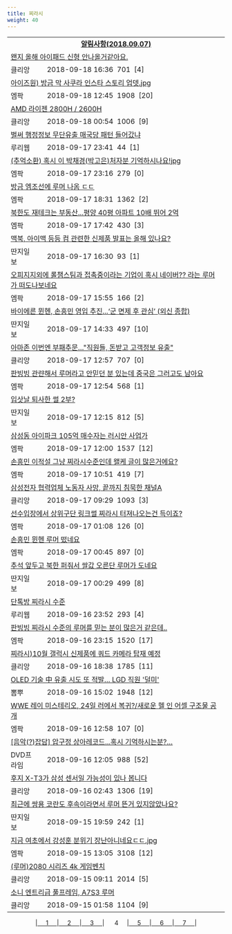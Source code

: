 ```yaml
---
title: 찌라시
weight: 40
---
```



<table>
<tr class='notice'><td colspan='2'><a href='http://latent.club/notice/'><center><b>알림사항(2018.09.07)</b></center></a></td></tr>
<tr class='title_link'><td colspan="2"><a href="https://www.clien.net/service/board/park/12606573">왠지 올해 아이패드 신형 안나올거같아요.</a></td></tr>
<tr class='title_info'><td width='55px' class=clien>클리앙</td><td>&nbsp;&nbsp;&nbsp;2018-09-18 16:36&nbsp;&nbsp;<span class="view">701</span>&nbsp;&nbsp;<span class="reply">[4]</span></td></tr>
<tr class='title_link'><td colspan="2"><a href="http://mlbpark.donga.com/mp/b.php?id=201809180023193530&p=1&b=bullpen&m=view&select=sct&site=donga.com">아이즈원) 방금 막 사쿠라 인스타 스토리 업뎃.jpg</a></td></tr>
<tr class='title_info'><td width='55px' class=mlb>엠팍</td><td>&nbsp;&nbsp;&nbsp;2018-09-18 12:45&nbsp;&nbsp;<span class="view">1908</span>&nbsp;&nbsp;<span class="reply">[20]</span></td></tr>
<tr class='title_link'><td colspan="2"><a href="https://www.clien.net/service/board/park/12603844">AMD 라이젠 2800H / 2600H</a></td></tr>
<tr class='title_info'><td width='55px' class=clien>클리앙</td><td>&nbsp;&nbsp;&nbsp;2018-09-18 00:54&nbsp;&nbsp;<span class="view">1006</span>&nbsp;&nbsp;<span class="reply">[9]</span></td></tr>
<tr class='title_link'><td colspan="2"><a href="http://m.ruliweb.com/community/board/300148/read/32529937">벌써 행정정보 무단유출 매국당 패턴 들어갔냐</a></td></tr>
<tr class='title_info'><td width='55px' class=ruli>루리웹</td><td>&nbsp;&nbsp;&nbsp;2018-09-17 23:41&nbsp;&nbsp;<span class="view">44</span>&nbsp;&nbsp;<span class="reply">[1]</span></td></tr>
<tr class='title_link'><td colspan="2"><a href="http://mlbpark.donga.com/mp/b.php?id=201809170023181638&p=1&b=bullpen&m=view&select=sct&site=facebook.com">(추억소환) 혹시 이 박채경(박고은)처자분 기억하시나요!jpg</a></td></tr>
<tr class='title_info'><td width='55px' class=mlb>엠팍</td><td>&nbsp;&nbsp;&nbsp;2018-09-17 23:16&nbsp;&nbsp;<span class="view">279</span>&nbsp;&nbsp;<span class="reply">[0]</span></td></tr>
<tr class='title_link'><td colspan="2"><a href="http://mlbpark.donga.com/mp/b.php?id=201809170023174690&p=1&b=bullpen&m=view&select=sct&site=donga.com">방금 엠조선에 루머 나옴 ㄷㄷ</a></td></tr>
<tr class='title_info'><td width='55px' class=mlb>엠팍</td><td>&nbsp;&nbsp;&nbsp;2018-09-17 18:31&nbsp;&nbsp;<span class="view">1362</span>&nbsp;&nbsp;<span class="reply">[2]</span></td></tr>
<tr class='title_link'><td colspan="2"><a href="http://mlbpark.donga.com/mp/b.php?id=201809170023173631&p=1&b=bullpen&m=view&select=sct&site=donga.com">북한도 재테크는 부동산...평양 40평 아파트 10배 뛰어 2억</a></td></tr>
<tr class='title_info'><td width='55px' class=mlb>엠팍</td><td>&nbsp;&nbsp;&nbsp;2018-09-17 17:42&nbsp;&nbsp;<span class="view">430</span>&nbsp;&nbsp;<span class="reply">[3]</span></td></tr>
<tr class='title_link'><td colspan="2"><a href="http://www.ddanzi.com/index.php?m=1&document_srl=530244247">맥북, 아이맥 등등  컴 관련한 신제품 발표는 올해 있나요? </a></td></tr>
<tr class='title_info'><td width='55px' class=ddan>딴지일보</td><td>&nbsp;&nbsp;&nbsp;2018-09-17 16:30&nbsp;&nbsp;<span class="view">93</span>&nbsp;&nbsp;<span class="reply">[1]</span></td></tr>
<tr class='title_link'><td colspan="2"><a href="http://mlbpark.donga.com/mp/b.php?id=201809170023171027&p=1&b=bullpen&m=view&select=sct&site=donga.com">오피지지외에 롤챔스팀과 접촉중이라는 기업이 혹시 네이버?? 라는 루머가 떠도나보네요</a></td></tr>
<tr class='title_info'><td width='55px' class=mlb>엠팍</td><td>&nbsp;&nbsp;&nbsp;2018-09-17 15:55&nbsp;&nbsp;<span class="view">166</span>&nbsp;&nbsp;<span class="reply">[2]</span></td></tr>
<tr class='title_link'><td colspan="2"><a href="http://www.ddanzi.com/index.php?m=1&document_srl=530218971">바이에른 뮌헨, 손흥민 영입 추진...‘군 면제 후 관심’ (외신 종합) </a></td></tr>
<tr class='title_info'><td width='55px' class=ddan>딴지일보</td><td>&nbsp;&nbsp;&nbsp;2018-09-17 14:33&nbsp;&nbsp;<span class="view">497</span>&nbsp;&nbsp;<span class="reply">[10]</span></td></tr>
<tr class='title_link'><td colspan="2"><a href="https://www.clien.net/service/board/park/12601286">아마존 이번엔 부패추문…"직원들, 돈받고 고객정보 유출"</a></td></tr>
<tr class='title_info'><td width='55px' class=clien>클리앙</td><td>&nbsp;&nbsp;&nbsp;2018-09-17 12:57&nbsp;&nbsp;<span class="view">707</span>&nbsp;&nbsp;<span class="reply">[0]</span></td></tr>
<tr class='title_link'><td colspan="2"><a href="http://mlbpark.donga.com/mp/b.php?id=201809170023166971&p=1&b=bullpen&m=view&select=sct&site=donga.com">판빙빙 관랸해서 루머라고 안믿던 분 있는데 중국은 그러고도 남아요</a></td></tr>
<tr class='title_info'><td width='55px' class=mlb>엠팍</td><td>&nbsp;&nbsp;&nbsp;2018-09-17 12:54&nbsp;&nbsp;<span class="view">568</span>&nbsp;&nbsp;<span class="reply">[1]</span></td></tr>
<tr class='title_link'><td colspan="2"><a href="http://www.ddanzi.com/index.php?m=1&document_srl=530199246">입삿날 퇴사한 썰  2부? </a></td></tr>
<tr class='title_info'><td width='55px' class=ddan>딴지일보</td><td>&nbsp;&nbsp;&nbsp;2018-09-17 12:15&nbsp;&nbsp;<span class="view">812</span>&nbsp;&nbsp;<span class="reply">[5]</span></td></tr>
<tr class='title_link'><td colspan="2"><a href="http://mlbpark.donga.com/mp/b.php?id=201809170023165777&p=1&b=bullpen&m=view&select=sct&site=donga.com">삼성동 아이파크 105억 매수자는 러시안 사업가</a></td></tr>
<tr class='title_info'><td width='55px' class=mlb>엠팍</td><td>&nbsp;&nbsp;&nbsp;2018-09-17 12:00&nbsp;&nbsp;<span class="view">1537</span>&nbsp;&nbsp;<span class="reply">[12]</span></td></tr>
<tr class='title_link'><td colspan="2"><a href="http://mlbpark.donga.com/mp/b.php?id=201809170023164211&p=1&b=bullpen&m=view&select=sct&site=donga.com">손흥민 이적설 그냥 찌라시수준인데 왤케 글이 많은거에요?</a></td></tr>
<tr class='title_info'><td width='55px' class=mlb>엠팍</td><td>&nbsp;&nbsp;&nbsp;2018-09-17 10:51&nbsp;&nbsp;<span class="view">419</span>&nbsp;&nbsp;<span class="reply">[7]</span></td></tr>
<tr class='title_link'><td colspan="2"><a href="https://www.clien.net/service/board/park/12600491">삼성전자 협력업체 노동자 사망, 끝까지 침묵한 채널A</a></td></tr>
<tr class='title_info'><td width='55px' class=clien>클리앙</td><td>&nbsp;&nbsp;&nbsp;2018-09-17 09:29&nbsp;&nbsp;<span class="view">1093</span>&nbsp;&nbsp;<span class="reply">[3]</span></td></tr>
<tr class='title_link'><td colspan="2"><a href="http://mlbpark.donga.com/mp/b.php?id=201809170023159042&p=1&b=bullpen&m=view&select=sct&site=naver.com">선수입장에서 상위구단 링크썰 찌라시 터져나오는건 득이죠?</a></td></tr>
<tr class='title_info'><td width='55px' class=mlb>엠팍</td><td>&nbsp;&nbsp;&nbsp;2018-09-17 01:08&nbsp;&nbsp;<span class="view">126</span>&nbsp;&nbsp;<span class="reply">[0]</span></td></tr>
<tr class='title_link'><td colspan="2"><a href="http://mlbpark.donga.com/mp/b.php?id=201809170023158652&p=1&b=bullpen&m=view&select=sct&site=donga.com">손흥민 뮌헨 루머 떴네요</a></td></tr>
<tr class='title_info'><td width='55px' class=mlb>엠팍</td><td>&nbsp;&nbsp;&nbsp;2018-09-17 00:45&nbsp;&nbsp;<span class="view">897</span>&nbsp;&nbsp;<span class="reply">[0]</span></td></tr>
<tr class='title_link'><td colspan="2"><a href="http://www.ddanzi.com/index.php?m=1&document_srl=530156355">추석 앞두고 북한 퍼줘서 쌀값 오른단 루머가 도네요 </a></td></tr>
<tr class='title_info'><td width='55px' class=ddan>딴지일보</td><td>&nbsp;&nbsp;&nbsp;2018-09-17 00:29&nbsp;&nbsp;<span class="view">499</span>&nbsp;&nbsp;<span class="reply">[8]</span></td></tr>
<tr class='title_link'><td colspan="2"><a href="http://m.ruliweb.com/community/board/300148/read/32528497">단톡방 찌라시 수준</a></td></tr>
<tr class='title_info'><td width='55px' class=ruli>루리웹</td><td>&nbsp;&nbsp;&nbsp;2018-09-16 23:52&nbsp;&nbsp;<span class="view">293</span>&nbsp;&nbsp;<span class="reply">[4]</span></td></tr>
<tr class='title_link'><td colspan="2"><a href="http://mlbpark.donga.com/mp/b.php?id=201809160023155919&p=1&b=bullpen&m=view&select=sct&site=donga.com">판빙빙 찌라시 수준의 루머를 믿는 분이 많은거 같은데..</a></td></tr>
<tr class='title_info'><td width='55px' class=mlb>엠팍</td><td>&nbsp;&nbsp;&nbsp;2018-09-16 23:15&nbsp;&nbsp;<span class="view">1520</span>&nbsp;&nbsp;<span class="reply">[17]</span></td></tr>
<tr class='title_link'><td colspan="2"><a href="https://www.clien.net/service/board/park/12598995">찌라시)10월 갤럭시 신제품에 쿼드 카메라 탑재 예정</a></td></tr>
<tr class='title_info'><td width='55px' class=clien>클리앙</td><td>&nbsp;&nbsp;&nbsp;2018-09-16 18:38&nbsp;&nbsp;<span class="view">1785</span>&nbsp;&nbsp;<span class="reply">[11]</span></td></tr>
<tr class='title_link'><td colspan="2"><a href="http://m.ppomppu.co.kr/new/bbs_view.php?id=freeboard&no=6053082&page=1"> OLED 기술 中 유출 시도 또 적발… LGD 직원 '덜미'</a></td></tr>
<tr class='title_info'><td width='55px' class=ppom>뽐뿌</td><td>&nbsp;&nbsp;&nbsp;2018-09-16 15:02&nbsp;&nbsp;<span class="view">1948</span>&nbsp;&nbsp;<span class="reply">[12]</span></td></tr>
<tr class='title_link'><td colspan="2"><a href="http://mlbpark.donga.com/mp/b.php?id=201809160023129033&p=1&b=bullpen&m=view&select=sct&site=donga.com">WWE 레이 미스테리오, 24일 러에서 복귀?/새로운 헬 인 어셀 구조물 공개</a></td></tr>
<tr class='title_info'><td width='55px' class=mlb>엠팍</td><td>&nbsp;&nbsp;&nbsp;2018-09-16 12:58&nbsp;&nbsp;<span class="view">107</span>&nbsp;&nbsp;<span class="reply">[0]</span></td></tr>
<tr class='title_link'><td colspan="2"><a href="https://dvdprime.com/g2/bbs/board.php?bo_table=comm&wr_id=18849571">[음악(?)잡담] 압구정 상아레코드...혹시 기억하시는분?…</a></td></tr>
<tr class='title_info'><td width='55px' class=dvd>DVD프라임</td><td>&nbsp;&nbsp;&nbsp;2018-09-16 12:05&nbsp;&nbsp;<span class="view">988</span>&nbsp;&nbsp;<span class="reply">[52]</span></td></tr>
<tr class='title_link'><td colspan="2"><a href="https://www.clien.net/service/board/park/12597328">후지 X-T3가 삼성 센서일 가능성이 있나 봅니다</a></td></tr>
<tr class='title_info'><td width='55px' class=clien>클리앙</td><td>&nbsp;&nbsp;&nbsp;2018-09-16 02:43&nbsp;&nbsp;<span class="view">1306</span>&nbsp;&nbsp;<span class="reply">[19]</span></td></tr>
<tr class='title_link'><td colspan="2"><a href="http://www.ddanzi.com/index.php?m=1&document_srl=530027926">최근에 쌍용 코란도 후속이라면서 루머 뜬거 있지않았나요? </a></td></tr>
<tr class='title_info'><td width='55px' class=ddan>딴지일보</td><td>&nbsp;&nbsp;&nbsp;2018-09-15 19:59&nbsp;&nbsp;<span class="view">242</span>&nbsp;&nbsp;<span class="reply">[1]</span></td></tr>
<tr class='title_link'><td colspan="2"><a href="http://mlbpark.donga.com/mp/b.php?id=201809150023095289&p=1&b=bullpen&m=view&select=sct&site=donga.com">지금 여초에서 강성훈 분위기 장난아니네요ㄷㄷ.jpg</a></td></tr>
<tr class='title_info'><td width='55px' class=mlb>엠팍</td><td>&nbsp;&nbsp;&nbsp;2018-09-15 13:05&nbsp;&nbsp;<span class="view">3108</span>&nbsp;&nbsp;<span class="reply">[12]</span></td></tr>
<tr class='title_link'><td colspan="2"><a href="https://www.clien.net/service/board/park/12594486">(루머)2080 시리즈 4k 게임벤치</a></td></tr>
<tr class='title_info'><td width='55px' class=clien>클리앙</td><td>&nbsp;&nbsp;&nbsp;2018-09-15 09:11&nbsp;&nbsp;<span class="view">2014</span>&nbsp;&nbsp;<span class="reply">[5]</span></td></tr>
<tr class='title_link'><td colspan="2"><a href="https://www.clien.net/service/board/park/12594215">소니 엔트리급 풀프레임, A7S3 루머</a></td></tr>
<tr class='title_info'><td width='55px' class=clien>클리앙</td><td>&nbsp;&nbsp;&nbsp;2018-09-15 01:58&nbsp;&nbsp;<span class="view">1104</span>&nbsp;&nbsp;<span class="reply">[9]</span></td></tr>
</table><center><span class="foot_index"><td>|<a href="../">&nbsp;&nbsp;&nbsp;&nbsp;&nbsp;1&nbsp;&nbsp;&nbsp;&nbsp;&nbsp;</a></td><td>|<a href="../page2/">&nbsp;&nbsp;&nbsp;&nbsp;&nbsp;2&nbsp;&nbsp;&nbsp;&nbsp;&nbsp;</a></td><td>|<a href="../page3/">&nbsp;&nbsp;&nbsp;&nbsp;&nbsp;3&nbsp;&nbsp;&nbsp;&nbsp;&nbsp;</a></td><td>| &nbsp;&nbsp;&nbsp;&nbsp;&nbsp;4&nbsp;&nbsp;&nbsp;&nbsp;&nbsp;</a></td><td>|<a href="../page5/">&nbsp;&nbsp;&nbsp;&nbsp;&nbsp;5&nbsp;&nbsp;&nbsp;&nbsp;&nbsp;</a></td><td>|<a href="../page6/">&nbsp;&nbsp;&nbsp;&nbsp;&nbsp;6&nbsp;&nbsp;&nbsp;&nbsp;&nbsp;</a></td><td>|<a href="../page7/">&nbsp;&nbsp;&nbsp;&nbsp;&nbsp;7&nbsp;&nbsp;&nbsp;&nbsp;&nbsp;</a>|</td></tr></span></center>

